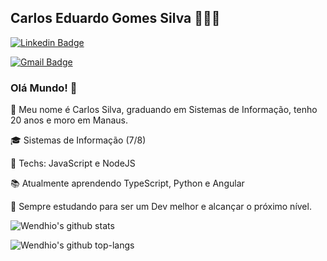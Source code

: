 ## Carlos Eduardo Gomes Silva 🧑🏿‍🚀

[![Linkedin Badge](https://img.shields.io/badge/-LinkedIn-blue?style=for-the-badge&logo=Linkedin&logoColor=white&link=https://www.linkedin.com/in/wendhio/)](https://www.linkedin.com/in/carlos-gsilva/)
<!--
[![Twitter Badge](https://img.shields.io/badge/-Twitter-1ca0f1?style=for-the-badge&labelColor=1ca0f1&logo=twitter&logoColor=white&link=https://twitter.com/[user])](link)
[![Whatsapp Badge](https://img.shields.io/badge/-Whatsapp-4CA143?style=for-the-badge&labelColor=4CA143&logo=whatsapp&logoColor=white&link=https://api.whatsapp.com/send?phone=5541996758098&text=Olá!)](link)
-->
[![Gmail Badge](https://img.shields.io/badge/-Gmail-c14438?style=for-the-badge&logo=Gmail&logoColor=white&link=mailto:brunosaibert@gmail.com)](mailto:carlosgsilva.dev@gmail.com)

### Olá Mundo! 👋

:newspaper: Meu nome é Carlos Silva, graduando em Sistemas de Informação, tenho 20 anos e moro em Manaus.

:mortar_board: Sistemas de Informação (7/8)

:hammer: Techs: JavaScript e NodeJS

:books: Atualmente aprendendo TypeScript, Python e Angular 

:rocket: Sempre estudando para ser um Dev melhor e alcançar o próximo nível.


![Wendhio's github stats](https://github-readme-stats.vercel.app/api?username=carlosgsilva&show_icons=true&theme=dracula)

![Wendhio's github top-langs](https://github-readme-stats.vercel.app/api/top-langs/?username=carlosgsilva&layout=compact&theme=dracula)
